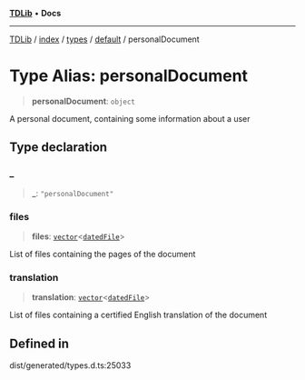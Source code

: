 [**TDLib**](../../../../../../README.md) • **Docs**

***

[TDLib](../../../../../../modules.md) / [index](../../../../../README.md) / [types](../../../README.md) / [default](../README.md) / personalDocument

# Type Alias: personalDocument

> **personalDocument**: `object`

A personal document, containing some information about a user

## Type declaration

### \_

> **\_**: `"personalDocument"`

### files

> **files**: [`vector`](vector.md)\<[`datedFile`](datedFile.md)\>

List of files containing the pages of the document

### translation

> **translation**: [`vector`](vector.md)\<[`datedFile`](datedFile.md)\>

List of files containing a certified English translation of the document

## Defined in

dist/generated/types.d.ts:25033
